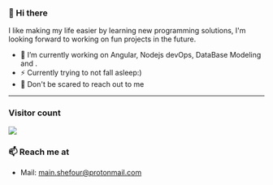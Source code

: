 ### 👋 Hi there 
I like making my life easier by learning new programming solutions, I'm looking forward to working on fun projects in the future.

- 🔭 I’m currently working on Angular, Nodejs devOps, DataBase Modeling and .
- ⚡ Currently trying to not fall asleep:)
- 💬 Don't be scared to reach out to me

<hr />

### Visitor count
<img src="https://profile-counter.glitch.me/shefour/count.svg" />

### 📫 Reach me at 
- Mail: main.shefour@protonmail.com
